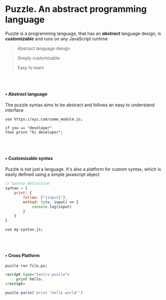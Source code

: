 
# Puzzle. An abstract programming language

Puzzle is a programming language, that has an ***abstract*** language design, is ***customizable*** and runs on any JavaScript runtime

> Abstract language design

> Simply customizable

> Easy to learn

<br>

<br>

#### &bull; Abstract language

The puzzle syntax aims to be abstract and follows an easy to understand interface

```puzzle
use https://xyz.com/some_module.js;

if you == "developer" 
then print "hi developer";
```


<br>
<br>

#### &bull; Customizable syntax

Puzzle is not just a language. It's also a platform for custom syntax, which is easily defined using a simple javascript object

```javascript
// Syntax definition
syntax = {
    print: {
        follow: ["{input}"],
        method: (ctx, input) => {
            console.log(input)
        }
    }
}
```

```puzzle
use my-syntax.js;
```


<br>
<br>

#### &bull; Cross Platform

```shell
puzzle run file.pz;
```

```html
<script type="text/x-puzzle">
     print hello;
</script>
```

```javascript
puzzle.parse('print "hello world"')
```
